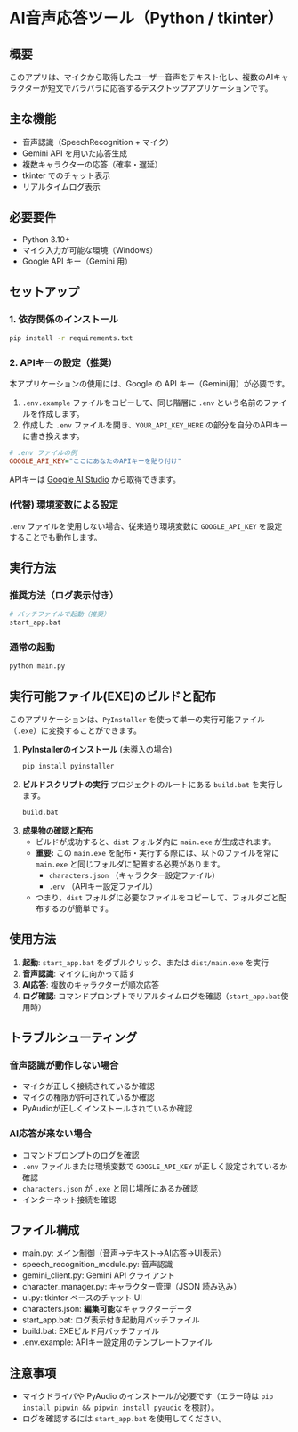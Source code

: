 # AI音声応答ツール（Python / tkinter）

## 概要
このアプリは、マイクから取得したユーザー音声をテキスト化し、複数のAIキャラクターが短文でバラバラに応答するデスクトップアプリケーションです。

## 主な機能
- 音声認識（SpeechRecognition + マイク）
- Gemini API を用いた応答生成
- 複数キャラクターの応答（確率・遅延）
- tkinter でのチャット表示
- リアルタイムログ表示

## 必要要件
- Python 3.10+
- マイク入力が可能な環境（Windows）
- Google API キー（Gemini 用）

## セットアップ

### 1. 依存関係のインストール
```bash
pip install -r requirements.txt
```

### 2. APIキーの設定（推奨）
本アプリケーションの使用には、Google の API キー（Gemini用）が必要です。

1. `.env.example` ファイルをコピーして、同じ階層に `.env` という名前のファイルを作成します。
2. 作成した `.env` ファイルを開き、`YOUR_API_KEY_HERE` の部分を自分のAPIキーに書き換えます。

```ini
# .env ファイルの例
GOOGLE_API_KEY="ここにあなたのAPIキーを貼り付け"
```

APIキーは [Google AI Studio](https://aistudio.google.com/app/apikey) から取得できます。

### (代替) 環境変数による設定
`.env` ファイルを使用しない場合、従来通り環境変数に `GOOGLE_API_KEY` を設定することでも動作します。

## 実行方法

### 推奨方法（ログ表示付き）
```bash
# バッチファイルで起動（推奨）
start_app.bat
```

### 通常の起動
```bash
python main.py
```

## 実行可能ファイル(EXE)のビルドと配布

このアプリケーションは、`PyInstaller` を使って単一の実行可能ファイル（`.exe`）に変換することができます。

1. **PyInstallerのインストール** (未導入の場合)
   ```bash
   pip install pyinstaller
   ```
2. **ビルドスクリプトの実行**
   プロジェクトのルートにある `build.bat` を実行します。
   ```bash
   build.bat
   ```
3. **成果物の確認と配布**
   - ビルドが成功すると、`dist` フォルダ内に `main.exe` が生成されます。
   - **重要:** この `main.exe` を配布・実行する際には、以下のファイルを常に `main.exe` と同じフォルダに配置する必要があります。
     - `characters.json` （キャラクター設定ファイル）
     - `.env` （APIキー設定ファイル）
   - つまり、`dist` フォルダに必要なファイルをコピーして、フォルダごと配布するのが簡単です。

## 使用方法

1. **起動**: `start_app.bat` をダブルクリック、または `dist/main.exe` を実行
2. **音声認識**: マイクに向かって話す
3. **AI応答**: 複数のキャラクターが順次応答
4. **ログ確認**: コマンドプロンプトでリアルタイムログを確認（`start_app.bat`使用時）

## トラブルシューティング

### 音声認識が動作しない場合
- マイクが正しく接続されているか確認
- マイクの権限が許可されているか確認
- PyAudioが正しくインストールされているか確認

### AI応答が来ない場合
- コマンドプロンプトのログを確認
- `.env` ファイルまたは環境変数で `GOOGLE_API_KEY` が正しく設定されているか確認
- `characters.json` が `.exe` と同じ場所にあるか確認
- インターネット接続を確認

## ファイル構成
- main.py: メイン制御（音声→テキスト→AI応答→UI表示）
- speech_recognition_module.py: 音声認識
- gemini_client.py: Gemini API クライアント
- character_manager.py: キャラクター管理（JSON 読み込み）
- ui.py: tkinter ベースのチャット UI
- characters.json: **編集可能**なキャラクターデータ
- start_app.bat: ログ表示付き起動用バッチファイル
- build.bat: EXEビルド用バッチファイル
- .env.example: APIキー設定用のテンプレートファイル

## 注意事項
- マイクドライバや PyAudio のインストールが必要です（エラー時は `pip install pipwin && pipwin install pyaudio` を検討）。
- ログを確認するには `start_app.bat` を使用してください。
